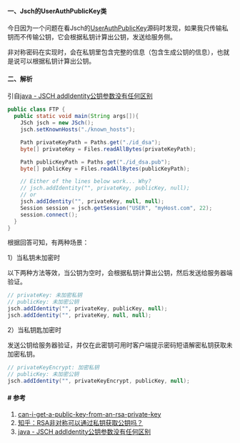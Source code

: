 #### 一、Jsch的UserAuthPublicKey类

今日因为一个问题在看Jsch的[UserAuthPublicKey](https://github.com/rtyley/jsch/blob/master/src/com/jcraft/jsch/UserAuthPublicKey.java)源码时发现，如果我只传输私钥而不传输公钥，它会根据私钥计算出公钥，发送给服务侧。

非对称密码在实现时，会在私钥里包含完整的信息（包含生成公钥的信息），也就是说可以根据私钥计算出公钥。

#### 二、解析

引自[java - JSCH addIdentity公钥参数没有任何区别](https://www.coder.work/article/1799055)

```java
public class FTP {
  public static void main(String args[]){
    JSch jsch = new JSch();
    jsch.setKnownHosts("./known_hosts"); 

    Path privateKeyPath = Paths.get("./id_dsa");
    byte[] privateKey = Files.readAllBytes(privateKeyPath);

    Path publicKeyPath = Paths.get("./id_dsa.pub");
    byte[] publicKey = Files.readAllBytes(publicKeyPath);

    // Either of the lines below work... Why?
    // jsch.addIdentity("", privateKey, publicKey, null);
    // or 
    jsch.addIdentity("", privateKey, null, null);
    Session session = jsch.getSession("USER", "myHost.com", 22);
    session.connect();
  }
}
```

根据回答可知，有两种场景：

1）当私钥未加密时

以下两种方法等效，当公钥为空时，会根据私钥计算出公钥，然后发送给服务器端验证。

```java
// privateKey: 未加密私钥
// publicKey: 未加密公钥
jsch.addIdentity("", privateKey, publicKey, null);
jsch.addIdentity("", privateKey, null, null);
```

2）当私钥匙加密时

发送公钥给服务器验证，并仅在此密钥可用时客户端提示密码短语解密私钥获取未加密私钥。

```java
// privateKeyEncrypt: 加密私钥
// publicKey: 未加密公钥
jsch.addIdentity("", privateKeyEncrypt, publicKey, null);
```

#### # 参考

1. [can-i-get-a-public-key-from-an-rsa-private-key](https://security.stackexchange.com/questions/172274/can-i-get-a-public-key-from-an-rsa-private-key)
2. [知乎：RSA非对称可以通过私钥获取公钥吗？](https://www.zhihu.com/question/36256081)
3. [java - JSCH addIdentity公钥参数没有任何区别](https://www.coder.work/article/1799055)